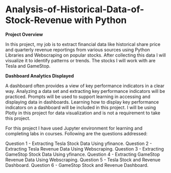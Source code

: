 # Analysis-of-Historical-Data-of-Stock-Revenue with Python


**Project Overview**


In this project, my job is to extract financial data like historical share price and quarterly revenue reportings from various sources using Python Libraries and Webscraping on popular stocks. After collecting this data I will visualize it to identify patterns or trends. The stocks I will work with are Tesla and GameStop.


**Dashboard Analytics Displayed**


A dashboard often provides a view of key performance indicators in a clear way. Analyzing a data set and extracting key performance indicators will be practiced. Prompts will be used to support learning in accessing and displaying data in dashboards. Learning how to display key performance indicators on a dashboard will be included in this project. I will be using Plotly in this project for data visualization and is not a requirement to take this project.


For this project I have used Jupyter environment for learning and completing labs in courses. Following are the questions addressed:

Question 1 - Extracting Tesla Stock Data Using yfinance.
Question 2 - Extracting Tesla Revenue Data Using Webscraping.
Question 3 - Extracting GameStop Stock Data Using yfinance.
Question 4 - Extracting GameStop Revenue Data Using Webscraping.
Question 5 - Tesla Stock and Revenue Dashboard.
Question 6 - GameStop Stock and Revenue Dashboard.
